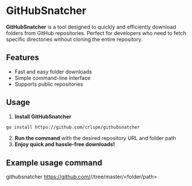 # GitHubSnatcher

**GitHubSnatcher** is a tool designed to quickly and efficiently download folders from GitHub repositories. Perfect for developers who need to fetch specific directories without cloning the entire repository.

## Features
- Fast and easy folder downloads
- Simple command-line interface
- Supports public repositories

## Usage
1. **Install GitHubSnatcher**
```sh
go install https://github.com/crlspe/githubsnatcher
```
2. **Run the command** with the desired repository URL and folder path
3. **Enjoy quick and hassle-free downloads!**

## Example usage command
githubsnatcher https://github.com/<user>/<repo>/tree/master/<folder/path>

